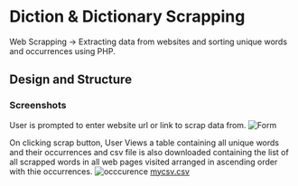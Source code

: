 # Diction & Dictionary Scrapping
 Web Scrapping -> Extracting data from websites and sorting unique words and occurrences using PHP.

## Design and Structure
### Screenshots
User is prompted to enter website url or link to scrap data from.
![Form](https://user-images.githubusercontent.com/48151518/150602586-e24d3fca-574c-43e3-8d6a-80f7133e5dd6.PNG)

On clicking scrap button, User Views a table containing all unique words and their occurrences and csv file is also downloaded containing the list of all scrapped words in all web pages visited arranged in ascending order with thie occurrences. 
![occcurence](https://user-images.githubusercontent.com/48151518/150603089-6e8bd460-14e1-40b5-b941-f326507ad6f2.PNG)
[mycsv.csv](https://github.com/254isaiah/webScrapping/files/7916704/mycsv.csv)
